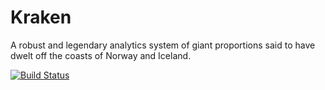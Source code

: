 # Kraken

A robust and legendary analytics system of giant proportions said to have dwelt off the coasts of Norway and Iceland.

[![Build Status](https://travis-ci.org/[wikimedia]/[kraken].png)](https://travis-ci.org/[wikimedia]/[kraken])

